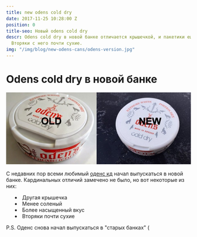```yaml
---
title: new odens cold dry
date: 2017-11-25 10:28:00 Z
position: 0
title-seo: Новый odens cold dry
descr: Odens cold dry в новой банке отличается крышечкой, и пакетики еще меньше текут.
  Вторяки с него почти сухие.
img: "/img/blog/new-odens-cans/odens-version.jpg"
---
```


<h1>Odens cold dry в новой банке</h1>
<div class="row">
	<div class="col-md-6">
		<img class="img-fluid" src="/img/blog/new-odens-cans/odens-version.jpg" alt="Odens cold dry в новой банке">
	</div>
	<div class="col-md-6">
		<p>С недавних пор всеми любимый <a href="/odens-cold-dry">оденс кд</a> начал выпускаться в новой банке. Кардинальных отличий замечено не было, но вот некоторые из них:</p>
		<ul style="list-style:disc inside">
			<li>Другая крышечка</li>
			<li>Менее соленый</li>
			<li>Более насыщенный вкус</li>
			<li>Вторяки почти сухие</li>
		</ul>
		<p>P.S. Оденс снова начал выпускаться в "старых банках" (</p>
	</div>
</div>